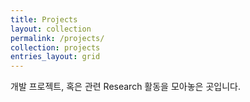 ```yaml
---
title: Projects
layout: collection
permalink: /projects/
collection: projects
entries_layout: grid
---
```


개발 프로젝트, 혹은 관련 Research 활동을 모아놓은 곳입니다.

